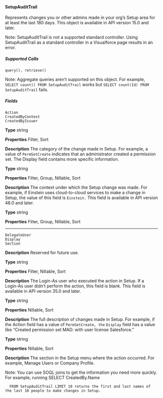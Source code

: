 #### SetupAuditTrail

Represents changes you or other admins made in your org’s Setup area for at least the last 180 days. This object is available in API version
15.0 and later.

Note: SetupAuditTrail is not a supported standard controller. Using SetupAuditTrail as a standard controller in a Visualforce page
results in an error.

##### Supported Calls
```
query(), retrieve()

```
Note: Aggregate queries aren’t supported on this object. For example, `SELECT count() FROM SetupAuditTrail`
works but `SELECT count(Id) FROM SetupAuditTrail` fails.

##### Fields

```
Action
CreatedByContext
CreatedByIssuer

```

**Type**
string

**Properties**
Filter, Sort

**Description**
The category of the change made in Setup. For example, a value of `PermSetCreate`
indicates that an administrator created a permission set. The Display field contains more
specific information.

**Type**
string

**Properties**
Filter, Group, Nillable, Sort

**Description**
The context under which the Setup change was made. For example, if Einstein uses
cloud-to-cloud services to make a change in Setup, the value of this field is `Einstein.`
This field is available in API version 48.0 and later.

**Type**
string

**Properties**
Filter, Group, Nillable, Sort


-----

```
DelegateUser
Display
Section

```

**Description**
Reserved for future use.

**Type**
string

**Properties**
Filter, Nillable, Sort

**Description**
The Login-As user who executed the action in Setup. If a Login-As user didn’t perform the
action, this field is blank. This field is available in API version 35.0 and later.

**Type**
string

**Properties**
Nillable, Sort

**Description**
The full description of changes made in Setup. For example, if the Action field has a value
of `PermSetCreate, the` `Display` field has a value like “Created permission set MAD:
with user license Salesforce.”

**Type**
string

**Properties**
Nillable, Sort

**Description**
The section in the Setup menu where the action occurred. For example, Manage Users or
Company Profile.


Note: You can use SOQL joins to get the information you need more quickly. For example, running SELECT CreatedBy.Name
```
  FROM SetupAuditTrail LIMIT 10 returns the first and last names of the last 10 people to make changes in Setup.
